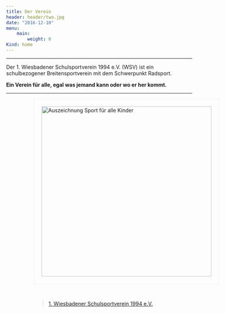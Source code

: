 ```yaml
---
title: Der Verein
header: header/two.jpg
date: "2016-12-10"
menu: 
    main:
        weight: 0
Kind: home
---
```


<div id="fb-root"></div>
<script>
	(function(d, s, id) {
	  var js, fjs = d.getElementsByTagName(s)[0];
	  if (d.getElementById(id)) return;
	  js = d.createElement(s); js.id = id;
	  js.src = "//connect.facebook.net/de_DE/sdk.js#xfbml=1&version=v2.8";
	  fjs.parentNode.insertBefore(js, fjs);
	}(document, 'script', 'facebook-jssdk'));
</script>

<hr>

<span class="slogan">Der 1. Wiesbadener Schulsportverein 1994 e.V. (WSV) ist ein schulbezogener Breitensportverein mit dem Schwerpunkt Radsport.</span>

<span class="slogan"><strong>Ein Verein für alle, egal was jemand kann oder wo er her kommt.</strong></span>

<hr>

<a href="auszeichnungen">
	<img class="auszeichnung" src="auszeichnungen/SportFuerAlleKinder.png" alt="Auszeichnung Sport für alle Kinder">
</a>

<div class="fb-page" data-href="https://www.facebook.com/schulsportverein" data-tabs="timeline" data-width="500" data-small-header="true" data-adapt-container-width="true" data-hide-cover="true" data-show-facepile="false" style="margin-left: 75px;">
	<blockquote cite="https://www.facebook.com/schulsportverein" class="fb-xfbml-parse-ignore">
		<a href="https://www.facebook.com/schulsportverein">1. Wiesbadener Schulsportverein 1994 e.V.</a>
	</blockquote>
</div>

<style type="text/css">

	@media only screen and (min-width : 768px) {
		.auszeichnung {
			width: 460px; 
			margin: 0 0 30px 75px; 
			border: 1px solid #eee; 
			padding: 20px;
		}
	}

</style>
